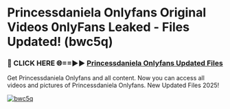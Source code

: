 # Princessdaniela Onlyfans Original Videos 0nlyFans Leaked - Files Updated! (bwc5q)

<h3>🔴 CLICK HERE 🌐==►► <a href="https://tinyurl.com/2m67pmp6" rel="nofollow">Princessdaniela Onlyfans Updated Files</a></h3>

Get Princessdaniela Onlyfans and all content. Now you can access all videos and pictures of Princessdaniela Onlyfans. New Updated Files 2025!

[![bwc5q](https://i.imgur.com/H4QAA4z.gif)](https://tinyurl.com/2m67pmp6)